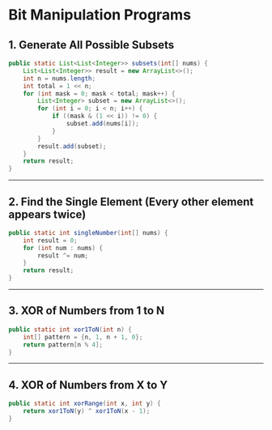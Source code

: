 # Bit Manipulation Programs

## 1. Generate All Possible Subsets

```java
public static List<List<Integer>> subsets(int[] nums) {
    List<List<Integer>> result = new ArrayList<>();
    int n = nums.length;
    int total = 1 << n;
    for (int mask = 0; mask < total; mask++) {
        List<Integer> subset = new ArrayList<>();
        for (int i = 0; i < n; i++) {
            if ((mask & (1 << i)) != 0) {
                subset.add(nums[i]);
            }
        }
        result.add(subset);
    }
    return result;
}
```

---

## 2. Find the Single Element (Every other element appears twice)

```java
public static int singleNumber(int[] nums) {
    int result = 0;
    for (int num : nums) {
        result ^= num;
    }
    return result;
}
```

---

## 3. XOR of Numbers from 1 to N

```java
public static int xor1ToN(int n) {
    int[] pattern = {n, 1, n + 1, 0};
    return pattern[n % 4];
}
```

---

## 4. XOR of Numbers from X to Y

```java
public static int xorRange(int x, int y) {
    return xor1ToN(y) ^ xor1ToN(x - 1);
}
```